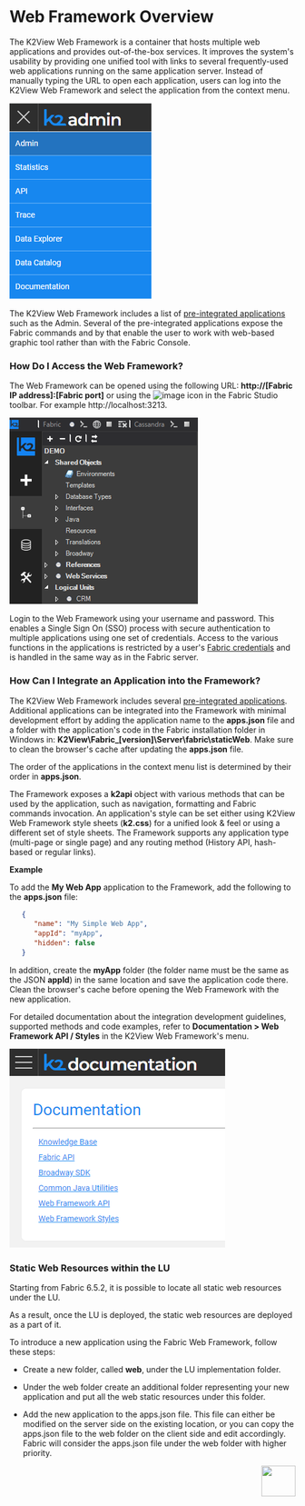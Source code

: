 # Web Framework Overview 

The K2View Web Framework is a container that hosts multiple web applications and provides out-of-the-box services. It improves the system's usability by providing one unified tool with links to several frequently-used web applications running on the same application server. Instead of manually typing the URL to open each application, users can log into the K2View Web Framework and select the application from the context menu. 

![image](images/30_01_menu.PNG)

The K2View Web Framework includes a list of [pre-integrated applications](02_preintegrated_apps_overview.md) such as the Admin. Several of the pre-integrated applications expose the Fabric commands and by that enable the user to work with web-based graphic tool rather than with the Fabric Console.  

### How Do I Access the Web Framework?

The Web Framework can be opened using the following URL: **http://[Fabric IP address]:[Fabric port]** or using the ![image](images/30_01_icon.PNG) icon in the Fabric Studio toolbar. For example http://localhost:3213.

![image](images/30_01_toolbar.PNG)

Login to the Web Framework using your username and password. This enables a Single Sign On (SSO) process with secure authentication to multiple applications using one set of credentials. Access to the various functions in the applications is restricted by a user's [Fabric credentials](/articles/17_fabric_credentials/01_fabric_credentials_overview.md) and is handled in the same way as in the Fabric server.

### How Can I Integrate an Application into the Framework?

The K2View Web Framework includes several [pre-integrated applications](02_preintegrated_apps_overview.md). Additional applications can be  integrated into the Framework with minimal development effort by adding the application name to the **apps.json** file and a folder with the application's code in the Fabric installation folder in Windows in: **K2View\Fabric_[version]\Server\fabric\staticWeb**. Make sure to clean the browser's cache after updating the **apps.json** file.

The order of the applications in the context menu list is determined by their order in **apps.json**. 

The Framework exposes a **k2api** object with various methods that can be used by the application, such as navigation, formatting and Fabric commands invocation. An application's style can be set either using K2View Web Framework style sheets (**k2.css**) for a unified look & feel or using a different set of style sheets. The Framework supports any application type (multi-page or single page) and any routing method (History API, hash-based or regular links).

**Example**

To add the **My Web App** application to the Framework, add the following to the **apps.json** file:

~~~json
   {
      "name": "My Simple Web App",
      "appId": "myApp",
      "hidden": false
   }
~~~

In addition, create the **myApp** folder (the folder name must be the same as the JSON **appId**) in the same location and save the application code there. Clean the browser's cache before opening the Web Framework with the new application.

For detailed documentation about the integration development guidelines, supported methods and code examples, refer to **Documentation > Web Framework API / Styles** in the K2View Web Framework's menu.

![image](images/30_01_doc.PNG)

### Static Web Resources within the LU

Starting from Fabric 6.5.2, it is possible to locate all static web resources under the LU. 

As a result, once the LU is deployed, the static web resources are deployed as a part of it.

To introduce a new application using the Fabric Web Framework, follow these steps:

* Create a new folder, called **web**, under the LU implementation folder.

* Under the web folder create an additional folder representing your new application and put all the web static resources under this folder.

* Add the new application to the apps.json file. This file can either be modified on the server side on the existing location, or you can copy the apps.json file to the web folder on the client side and edit accordingly. Fabric will consider the apps.json file under the web folder with higher priority.

[<img align="right" width="60" height="54" src="/articles/images/Next.png">](02_preintegrated_apps_overview.md)

